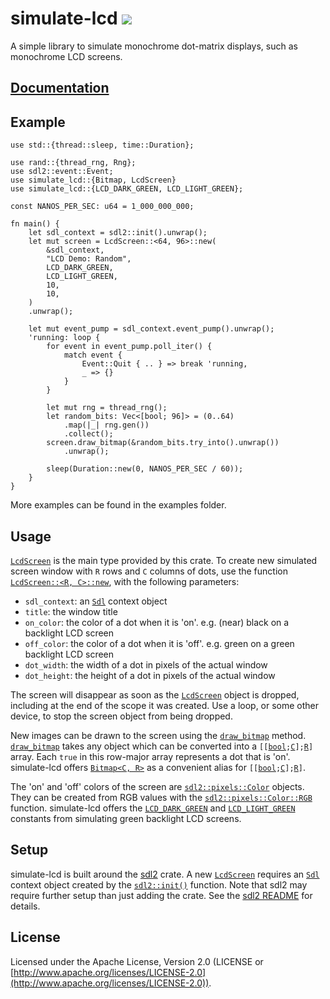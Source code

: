 # simulate-lcd <!-- [![](https://img.shields.io/crates/v/simulate-lcd.svg)](https://crates.io/crates/simulate-lcd) --> [![](https://docs.rs/simulate-lcd/badge.svg)](https://docs.rs/simulate-lcd)

A simple library to simulate monochrome dot-matrix displays, such as monochrome LCD screens.

## [Documentation](https://docs.rs/simulate-lcd/latest/simulate_lcd/)

<!-- ## Overview -->

## Example <!-- 'Example Usage' 'Examples' -->

```
use std::{thread::sleep, time::Duration};

use rand::{thread_rng, Rng};
use sdl2::event::Event;
use simulate_lcd::{Bitmap, LcdScreen}
use simulate_lcd::{LCD_DARK_GREEN, LCD_LIGHT_GREEN};

const NANOS_PER_SEC: u64 = 1_000_000_000;

fn main() {
    let sdl_context = sdl2::init().unwrap();
    let mut screen = LcdScreen::<64, 96>::new(
        &sdl_context,
        "LCD Demo: Random",
        LCD_DARK_GREEN,
        LCD_LIGHT_GREEN,
        10,
        10,
    )
    .unwrap();

    let mut event_pump = sdl_context.event_pump().unwrap();
    'running: loop {
        for event in event_pump.poll_iter() {
            match event {
                Event::Quit { .. } => break 'running,
                _ => {}
            }
        }

        let mut rng = thread_rng();
        let random_bits: Vec<[bool; 96]> = (0..64)
            .map(|_| rng.gen())
            .collect();
        screen.draw_bitmap(&random_bits.try_into().unwrap())
            .unwrap();

        sleep(Duration::new(0, NANOS_PER_SEC / 60));
    }
}
```

More examples can be found in the examples folder.

## Usage

[`LcdScreen`](https://docs.rs/simulate-lcd/latest/simulate_lcd/struct.LcdScreen.html) is the main type provided by this crate. To create new simulated screen window with `R` rows and `C` columns of dots, use the function [`LcdScreen::<R, C>::new`](https://docs.rs/simulate-lcd/latest/simulate_lcd/struct.LcdScreen.html#method.new), with the following parameters:

- `sdl_context`: an [`Sdl`](https://rust-sdl2.github.io/rust-sdl2/sdl2/struct.Sdl.html) context object 
- `title`: the window title
- `on_color`: the color of a dot when it is 'on'. e.g. (near) black on a backlight LCD screen
- `off_color`: the color of a dot when it is 'off'. e.g. green on a green backlight LCD screen
- `dot_width`: the width of a dot in pixels of the actual window
- `dot_height`: the height of a dot in pixels of the actual window

The screen will disappear as soon as the [`LcdScreen`](https://docs.rs/simulate-lcd/latest/simulate_lcd/struct.LcdScreen.html) object is dropped, including at the end of the scope it was created. Use a loop, or some other device, to stop the screen object from being dropped. 

New images can be drawn to the screen using the [`draw_bitmap`](https://docs.rs/simulate-lcd/latest/simulate_lcd/struct.LcdScreen.html#method.draw_bitmap) method. [`draw_bitmap`](https://docs.rs/simulate-lcd/latest/simulate_lcd/struct.LcdScreen.html#method.draw_bitmap) takes any object which can be converted into a `[[`[`bool`](https://doc.rust-lang.org/std/primitive.bool.html)`;`[`C`](https://doc.rust-lang.org/std/primitive.array.html)`];`[`R`](https://doc.rust-lang.org/std/primitive.array.html)`]` array. Each `true` in this row-major array represents a dot that is 'on'. simulate-lcd offers [`Bitmap<C, R>`](https://docs.rs/simulate-lcd/latest/simulate_lcd/type.Bitmap.html) as a convenient alias for `[[`[`bool`](https://doc.rust-lang.org/std/primitive.bool.html)`;`[`C`](https://doc.rust-lang.org/std/primitive.array.html)`];`[`R`](https://doc.rust-lang.org/std/primitive.array.html)`]`.

The 'on' and 'off' colors of the screen are [`sdl2::pixels::Color`](https://rust-sdl2.github.io/rust-sdl2/sdl2/pixels/struct.Color.html) objects. They can be created from RGB values with the [`sdl2::pixels::Color::RGB`](https://rust-sdl2.github.io/rust-sdl2/sdl2/pixels/struct.Color.html#method.RGB) function. simulate-lcd offers the [`LCD_DARK_GREEN`](https://docs.rs/simulate-lcd/latest/simulate_lcd/struct.LcdScreen.html#method.draw_bitmap) and [`LCD_LIGHT_GREEN`](https://docs.rs/simulate-lcd/latest/simulate_lcd/constant.LCD_LIGHT_GREEN.html) constants from simulating green backlight LCD screens.

## Setup

simulate-lcd is built around the [sdl2](https://crates.io/crates/sdl2) crate. A new [`LcdScreen`](https://docs.rs/simulate-lcd/latest/simulate_lcd/struct.LcdScreen.html) requires an [`Sdl`](https://rust-sdl2.github.io/rust-sdl2/sdl2/struct.Sdl.html) context object created by the [`sdl2::init()`](https://rust-sdl2.github.io/rust-sdl2/sdl2/fn.init.html) function. Note that sdl2 may require further setup than just adding the crate. See the [sdl2 README](https://github.com/Rust-SDL2/rust-sdl2/blob/master/README.md#requirements) for details.
<!-- from the [sdl2](https://crates.io/crates/sdl2) crate.  -->

## License

Licensed under the Apache License, Version 2.0 (LICENSE or [http://www.apache.org/licenses/LICENSE-2.0](http://www.apache.org/licenses/LICENSE-2.0)).

<!-- 

Licensed under either of

    Apache License, Version 2.0 (LICENSE-APACHE or http://www.apache.org/licenses/LICENSE-2.0)
    MIT license (LICENSE-MIT or http://opensource.org/licenses/MIT) at your option.

Contribution

Unless you explicitly state otherwise, any contribution intentionally submitted for inclusion in the work by you shall be dual licensed as above, without any additional terms or conditions.

#### License

<sup>
Licensed under either of <a href="LICENSE-APACHE">Apache License, Version
2.0</a> or <a href="LICENSE-MIT">MIT license</a> at your option.
</sup>

<br>

<sub>
Unless you explicitly state otherwise, any contribution intentionally submitted
for inclusion in this crate by you, as defined in the Apache-2.0 license, shall
be dual licensed as above, without any additional terms or conditions.
</sub>

-->